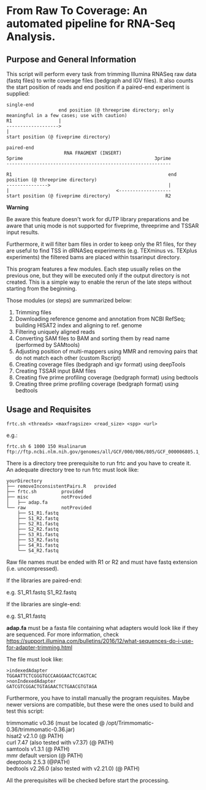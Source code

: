 # From Raw To Coverage: An automated pipeline for RNA-Seq Analysis.

## Purpose and General Information

This script will perform every task from trimming Illumina RNASeq raw data (fastq files) to write coverage files (bedgraph and IGV files). It also counts the start position of reads and end position if a paired-end experiment is supplied:

```
single-end
                   end position (@ threeprime directory; only meaningful in a few cases; use with caution)
R1                 |
------------------->
|
start position (@ fiveprime directory)

paired-end
                     RNA FRAGMENT (INSERT)
5prime                                                3prime
------------------------------------------------------------

R1                                                         end position (@ threeprime directory)
--------------->                                           |
|                                       <-------------------
start position (@ fiveprime directory)                    R2
```

**Warning**  

Be aware this feature doesn't work for dUTP library preparations and be aware that uniq mode is not supported for fiveprime, threeprime and TSSAR input results.  

Furthermore, it will filter bam files in order to keep only the R1 files, for they are useful to find TSS in dRNASeq experiments (e.g. TEXminus vs. TEXplus experiments) the filtered bams are placed within tssarinput directory.  

This program features a few modules. Each step usually relies on the previous one, but they will be executed only if the output directory is not created. This is a simple way to enable the rerun of the late steps without starting from the beginning.  

Those modules (or steps) are summarized below:  

1. Trimming files
2. Downloading reference genome and annotation from NCBI RefSeq; building HISAT2 index and aligning to ref. genome
3. Filtering uniquely aligned reads
4. Converting SAM files to BAM and sorting them by read name (performed by SAMtools)
5. Adjusting position of multi-mappers using MMR and removing pairs that do not match each other (custom Rscript)
6. Creating coverage files (bedgraph and igv format) using deepTools
7. Creating TSSAR input BAM files
8. Creating five prime profiling coverage (bedgraph format) using bedtools
9. Creating three prime profiling coverage (bedgraph format) using bedtools

## Usage and Requisites

```{shell}
frtc.sh <threads> <maxfragsize> <read_size> <spp> <url>
```

e.g.:

```{shell}
frtc.sh 6 1000 150 Hsalinarum ftp://ftp.ncbi.nlm.nih.gov/genomes/all/GCF/000/006/805/GCF_000006805.1_ASM680v1/GCF_000006805.1_ASM680v1_genomic.fna.gz
```

There is a directory tree prerequisite to run frtc and you have to create it.  
An adequate directory tree to run frtc must look like:

```
yourDirectory
├── removeInconsistentPairs.R	provided
├── frtc.sh			provided
├── misc			notProvided
│   ├── adap.fa			
└── raw 			notProvided
    ├── S1_R1.fastq		
    ├── S1_R2.fastq
    ├── S2_R1.fastq
    ├── S2_R2.fastq
    ├── S3_R1.fastq
    ├── S3_R2.fastq
    ├── S4_R1.fastq
    └── S4_R2.fastq
```

Raw file names must be ended with R1 or R2 and must have fastq extension (i.e. uncompressed).  

If the libraries are paired-end:  

e.g. S1_R1.fastq S1_R2.fastq  

If the libraries are single-end:  

e.g. S1_R1.fastq  

**adap.fa** must be a fasta file containing what adapters would look like if they are sequenced. For more information, check https://support.illumina.com/bulletins/2016/12/what-sequences-do-i-use-for-adapter-trimming.html  

The file must look like:  

```
>indexedAdapter
TGGAATTCTCGGGTGCCAAGGAACTCCAGTCAC
>nonIndexedAdapter
GATCGTCGGACTGTAGAACTCTGAACGTGTAGA
```

Furthermore, you have to install manually the program requisites. Maybe newer versions are compatible, but these were the ones used to build and test this script:  

trimmomatic v0.36 (must be located @ /opt/Trimmomatic-0.36/trimmomatic-0.36.jar)  
hisat2 v2.1.0 (@ PATH)  
curl 7.47 (also tested with v7.37) (@ PATH)  
samtools v1.3.1 (@ PATH)  
mmr default version (@ PATH)  
deeptools 2.5.3 (@PATH)  
bedtools v2.26.0 (also tested with v2.21.0) (@ PATH)  

All the prerequisites will be checked before start the processing.

